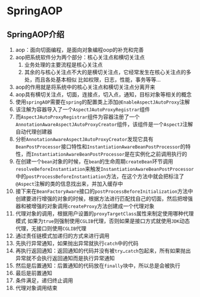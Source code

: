 # SpringAOP

## SpringAOP介绍

1. aop：面向切面编程，是面向对象编程oop的补充和完善
2. aop把系统软件分为两个部分：核心关注点和横切关注点
   1. 业务处理的主要流程是核心关注点
   2. 其余的与核心关注点不大的是横切关注点，它经常发生在核心关注点的多处，而且各处基本相似  比如权限，日志，性能，事务等等...
3. aop的作用就是将系统中的核心关注点和横切关注点分离开来
4. aop具有横切关注点，切面，连接点，切入点，通知，目标对象等相关的概念
5. 使用`springAOP`需要在`spring`的配置类上添加`@EnableAspectJAutoProxy`注解
6. 该注解为容器导入了一个`AspectJAutoProxyRegistrar`组件
7. 而`AspectJAutoProxyRegistrar`组件为容器注册了一个`AnnotationAwareAspectJAutoProxyCreator`组件，该组件是一个`AspectJ`注解自动代理创建器
8. 分析`AnnotationAwareAspectJAutoProxyCreator`发现它具有`BeanPostProcessor`接口特性和`InstantiationAwareBeanPostProcessor`的特性，而`InstantiationAwareBeanPostProcessor`是在实例化之前调用执行的
9. 在创建一个`bean`对象的时候，在`bean`的生命周期`createBean`环节调用`resolveBeforeInstantiation`来触发`InstantiationAwareBeanPostProcessor`中的`postProcessBeforeInstantiation`方法，在这个方法中就会把标注了`@Aspect`注解的类的信息找出来，并加入缓存中
10. 接下来在`BeanFactoryAware`接口的`postProcessBeforeInitialization`方法中创建要进行增强的对象的时候，根据方法进行匹配找自己的切面，然后把增强器和被增强的对象调用`createProxy`方法创建成一个代理对象
11. 代理对象的调用，根据用户设置的`proxyTargetClass`属性来制定使用哪种代理模式 如果为`true`则强制使用`CGLIB`代理，否则如果是接口方式就使用`JDK`动态代理，无接口则使用`CGLIB`代理
12. 通过责任链模式加递归的方式来进行调用
13. 先执行异常通知，如果抛出异常就执行`catch`中的代码
14. 再执行返回通知：返回通知的代码并没有被`try…catch`包起来，所有如果抛出异常就不会执行返回通知而是执行异常通知
15. 然后是后置通知：后置通知的代码放在`finally`块中，所以总是会被执行
16. 最后是前置通知
17. 条件满足，递归终止调用
18. 代理对象调用结束

